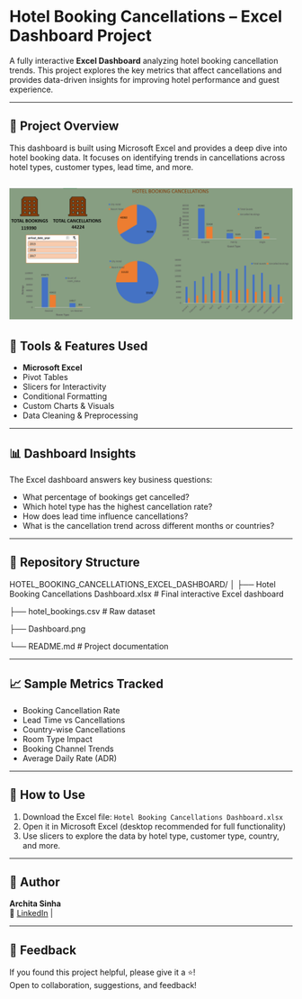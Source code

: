 # Hotel Booking Cancellations – Excel Dashboard Project

A fully interactive **Excel Dashboard** analyzing hotel booking cancellation trends. This project explores the key metrics that affect cancellations and provides data-driven insights for improving hotel performance and guest experience.

---

## 📌 Project Overview

This dashboard is built using Microsoft Excel and provides a deep dive into hotel booking data. It focuses on identifying trends in cancellations across hotel types, customer types, lead time, and more.

![Dashboard Preview](https://github.com/architaa1/HOTEL_BOOKING_CANCELLATIONS_EXCEL_DASHBOARD/blob/main/Dashboard.png)
---

## 🧰 Tools & Features Used

- **Microsoft Excel**
- Pivot Tables
- Slicers for Interactivity
- Conditional Formatting
- Custom Charts & Visuals
- Data Cleaning & Preprocessing

---

## 📊 Dashboard Insights

The Excel dashboard answers key business questions:

- What percentage of bookings get cancelled?
- Which hotel type has the highest cancellation rate?
- How does lead time influence cancellations?
- What is the cancellation trend across different months or countries?

---

## 📂 Repository Structure

HOTEL_BOOKING_CANCELLATIONS_EXCEL_DASHBOARD/ │ 
├── Hotel Booking Cancellations Dashboard.xlsx # Final interactive Excel dashboard 

├── hotel_bookings.csv # Raw dataset 

├── Dashboard.png

└── README.md # Project documentation


---

## 📈 Sample Metrics Tracked

- Booking Cancellation Rate
- Lead Time vs Cancellations
- Country-wise Cancellations
- Room Type Impact
- Booking Channel Trends
- Average Daily Rate (ADR)

---

## 🚀 How to Use

1. Download the Excel file: `Hotel Booking Cancellations Dashboard.xlsx`
2. Open it in Microsoft Excel (desktop recommended for full functionality)
3. Use slicers to explore the data by hotel type, customer type, country, and more.

---

## 📌 Author

**Archita Sinha**   
🔗 [LinkedIn](linkedin.com/in/archita-sinha-77161925a/) | 

---

## 🌟 Feedback

If you found this project helpful, please give it a ⭐!  
Open to collaboration, suggestions, and feedback!

